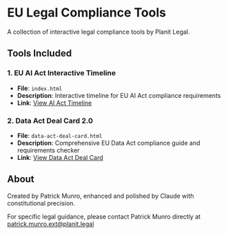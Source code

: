 # EU Legal Compliance Tools

A collection of interactive legal compliance tools by Planit Legal.

## Tools Included

### 1. EU AI Act Interactive Timeline
- **File**: `index.html`
- **Description**: Interactive timeline for EU AI Act compliance requirements
- **Link**: [View AI Act Timeline](https://patrick-munro-planitlegal.github.io/eu-ai-act-interactive-timeline/)

### 2. Data Act Deal Card 2.0
- **File**: `data-act-deal-card.html`
- **Description**: Comprehensive EU Data Act compliance guide and requirements checker
- **Link**: [View Data Act Deal Card](https://patrick-munro-planitlegal.github.io/eu-ai-act-interactive-timeline/data-act-deal-card.html)

## About

Created by Patrick Munro, enhanced and polished by Claude with constitutional precision.

For specific legal guidance, please contact Patrick Munro directly at patrick.munro.ext@planit.legal
